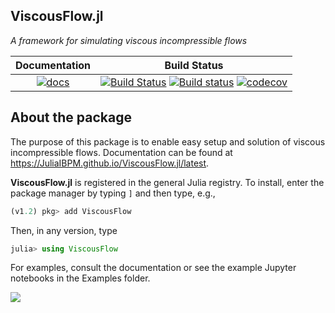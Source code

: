 ## ViscousFlow.jl

_A framework for simulating viscous incompressible flows_

| Documentation | Build Status |
|:---:|:---:|
| [![docs](https://img.shields.io/badge/docs-latest-blue.svg)](https://JuliaIBPM.github.io/ViscousFlow.jl/latest) | [![Build Status](https://travis-ci.com/JuliaIBPM/ViscousFlow.jl.svg?branch=master)](https://travis-ci.com/JuliaIBPM/ViscousFlow.jl) [![Build status](https://ci.appveyor.com/api/projects/status/pktmkyq4mwwtkf77/branch/master?svg=true)](https://ci.appveyor.com/project/JuliaIBPM/viscousflow-jl/branch/master) [![codecov](https://codecov.io/gh/JuliaIBPM/ViscousFlow.jl/branch/master/graph/badge.svg)](https://codecov.io/gh/JuliaIBPM/ViscousFlow.jl) |

## About the package

The purpose of this package is to enable easy setup and solution of viscous incompressible flows. Documentation can be found at https://JuliaIBPM.github.io/ViscousFlow.jl/latest.

**ViscousFlow.jl** is registered in the general Julia registry. To install, enter the package manager by typing `]` and then type,
e.g.,
```julia
(v1.2) pkg> add ViscousFlow
```

Then, in any version, type
```julia
julia> using ViscousFlow
```
For examples, consult the documentation or see the example Jupyter notebooks in the Examples folder.

![](https://github.com/jdeldre/ViscousFlow.jl/raw/master/cylinderRe400.gif)

